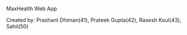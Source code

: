 MaxHealth Web App

Created by: Prashant Dhiman(41),
            Prateek Gupta(42),
            Rasesh Koul(43),
            Sahil(50)